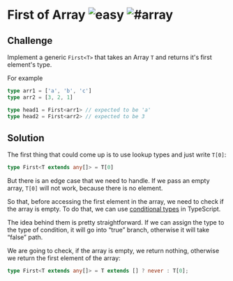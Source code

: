 <h1>First of Array <img src="https://img.shields.io/badge/-easy-90bb12" alt="easy"/> <img src="https://img.shields.io/badge/-%23array-999" alt="#array"/></h1>

## Challenge

Implement a generic `First<T>` that takes an Array `T` and returns it's first element's type.

For example

```ts
type arr1 = ['a', 'b', 'c']
type arr2 = [3, 2, 1]

type head1 = First<arr1> // expected to be 'a'
type head2 = First<arr2> // expected to be 3
```

## Solution

The first thing that could come up is to use lookup types and just write `T[0]`:

```ts
type First<T extends any[]> = T[0]
```

But there is an edge case that we need to handle.
If we pass an empty array, `T[0]` will not work, because there is no element.

So that, before accessing the first element in the array, we need to check if the array is empty.
To do that, we can use [conditional types](https://www.typescriptlang.org/docs/handbook/advanced-types.html#conditional-types) in TypeScript.

The idea behind them is pretty straightforward.
If we can assign the type to the type of condition, it will go into “true” branch, otherwise it will take “false” path.

We are going to check, if the array is empty, we return nothing, otherwise we return the first element of the array:

```ts
type First<T extends any[]> = T extends [] ? never : T[0];
```

